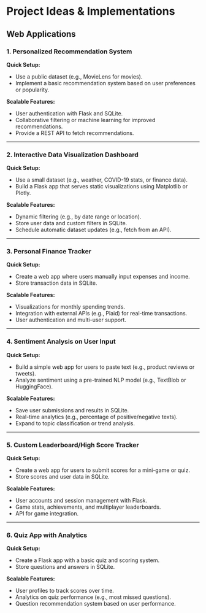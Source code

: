 # Project Ideas & Implementations

## Web Applications

### 1. Personalized Recommendation System
**Quick Setup:**
- Use a public dataset (e.g., MovieLens for movies).
- Implement a basic recommendation system based on user preferences or popularity.

**Scalable Features:**
- User authentication with Flask and SQLite.
- Collaborative filtering or machine learning for improved recommendations.
- Provide a REST API to fetch recommendations.

---

### 2. Interactive Data Visualization Dashboard
**Quick Setup:**
- Use a small dataset (e.g., weather, COVID-19 stats, or finance data).
- Build a Flask app that serves static visualizations using Matplotlib or Plotly.

**Scalable Features:**
- Dynamic filtering (e.g., by date range or location).
- Store user data and custom filters in SQLite.
- Schedule automatic dataset updates (e.g., fetch from an API).

---

### 3. Personal Finance Tracker
**Quick Setup:**
- Create a web app where users manually input expenses and income.
- Store transaction data in SQLite.

**Scalable Features:**
- Visualizations for monthly spending trends.
- Integration with external APIs (e.g., Plaid) for real-time transactions.
- User authentication and multi-user support.

---

### 4. Sentiment Analysis on User Input
**Quick Setup:**
- Build a simple web app for users to paste text (e.g., product reviews or tweets).
- Analyze sentiment using a pre-trained NLP model (e.g., TextBlob or HuggingFace).

**Scalable Features:**
- Save user submissions and results in SQLite.
- Real-time analytics (e.g., percentage of positive/negative texts).
- Expand to topic classification or trend analysis.

---

### 5. Custom Leaderboard/High Score Tracker
**Quick Setup:**
- Create a web app for users to submit scores for a mini-game or quiz.
- Store scores and user data in SQLite.

**Scalable Features:**
- User accounts and session management with Flask.
- Game stats, achievements, and multiplayer leaderboards.
- API for game integration.

---

### 6. Quiz App with Analytics
**Quick Setup:**
- Create a Flask app with a basic quiz and scoring system.
- Store questions and answers in SQLite.

**Scalable Features:**
- User profiles to track scores over time.
- Analytics on quiz performance (e.g., most missed questions).
- Question recommendation system based on user performance.